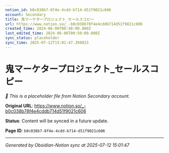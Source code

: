 ```yaml
---
notion_id: b0c038b7-8f4e-4cdd-b714-d51f9021c606
account: Secondary
title: 鬼マーケタープロジェクト_セールスコピー
url: https://www.notion.so/_-b0c038b78f4e4cddb714d51f9021c606
created_time: 2024-06-06T00:48:00.000Z
last_edited_time: 2024-06-06T00:50:00.000Z
sync_status: placeholder
sync_time: 2025-07-12T15:01:47.394023
---
```


# 鬼マーケタープロジェクト_セールスコピー

*🔄 This is a placeholder file from Notion Secondary account.*

**Original URL**: https://www.notion.so/_-b0c038b78f4e4cddb714d51f9021c606

**Status**: Content will be synced in a future update.

**Page ID**: `b0c038b7-8f4e-4cdd-b714-d51f9021c606`

---

*Generated by Obsidian-Notion sync at 2025-07-12 15:01:47*
